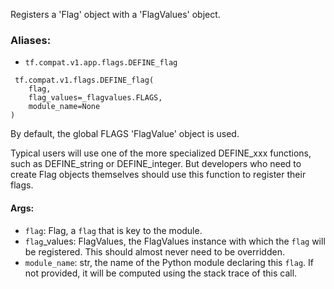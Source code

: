 
Registers a 'Flag' object with a 'FlagValues' object.
### Aliases:
- `tf.compat.v1.app.flags.DEFINE_flag`

```
 tf.compat.v1.flags.DEFINE_flag(
    flag,
    flag_values=_flagvalues.FLAGS,
    module_name=None
)
```

By default, the global FLAGS 'FlagValue' object is used.

Typical users will use one of the more specialized DEFINE_xxx functions, such as DEFINE_string or DEFINE_integer. But developers who need to create Flag objects themselves should use this function to register their flags.
#### Args:
- `flag`: Flag, a `flag` that is key to the module.
- `flag`_values: FlagValues, the FlagValues instance with which the `flag` will be registered. This should almost never need to be overridden.
- `module_name`: str, the name of the Python module declaring this `flag`. If not provided, it will be computed using the stack trace of this call.
